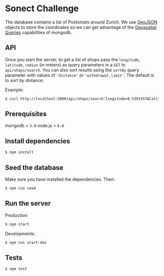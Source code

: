 # Sonect Challenge

The database contains a list of Postomats around Zurich. We use [GeoJSON](https://docs.mongodb.com/manual/reference/geojson/) objects to store the coordinates so we can get advantage of the [Geospatial Queries](https://docs.mongodb.com/manual/geospatial-queries/) capabilities of mongodb.

## API

Once you start the server, to get a list of shops pass the `longitude`, `latitude`, `radius` (in meters) as query parameters in a `GET` to `api/shops/search`. You can also sort results using the `sortBy` query parameter with values of `'distance'` or `'withdrawal_limit'`. The default is to sort by distance:

Example:

```sh
$ curl http://localhost:3000/api/shops/search?longitude=8.5391557&latitude=47.3733028&radius=4000&sortBy=withdrawal_limit
```


## Prerequisites

mongodb > `3.0`
node.js > `8.0`

## Install dependencies

```sh
$ npm install
```

## Seed the database
Make sure you have installed the dependencies. Then:

```sh
$ npm run seed
```

## Run the server

Production:

```sh
$ npm start
```

Developments:

```sh
$ npm run start-dev
```

## Tests

```sh
$ npm test
```